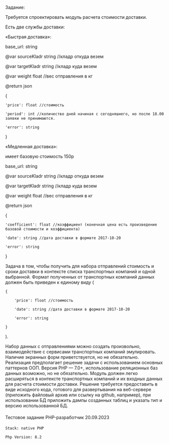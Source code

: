 Задание:

Требуется спроектировать модуль расчета стоимости доставки.

Есть две службы доставки:

«Быстрая доставка»:

base_url: string

@var sourceKladr string //кладр откуда везем

@var targetKladr string //кладр куда везем

@var weight float //вес отправления в кг

@return json

{

    'price': float //стоимость
    
    'period': int //количество дней начиная с сегодняшнего, но после 18.00 заявки не принимаются.
    
    'error': string

}

«Медленная доставка»:

имеет базовую стоимость 150р

base_url: string

@var sourceKladr string //кладр откуда везем

@var targetKladr string //кладр куда везем

@var weight float //вес отправления в кг

@return json

{

    'coefficient': float //коэффициент (конечная цена есть произведение базовой стоимости и коэффициента)
  
    'date': string //дата доставки в формате 2017-10-20
   
    'error': string

}

Задача в том, чтобы получить для набора отправлений стоимость и сроки
доставки в контексте списка транспортных компаний и одной выбранной. Формат
полученных от транспортных компаний данных должен быть приведен к единому
виду (

    {
    
        'price': float //стоимость
        
        'date': string //дата доставки в формате 2017-10-20
       
        'error': string
    
    }

).

Набор данных с отправлениями можно создать произвольно, взаимодействие с
сервисами транспортных компаний эмулировать. Наличие экранных форм
приветствуется, но не обязательно. Реализация предполагает решение задачи с
использованием основных паттернов ООП. Версия PHP — 7.0+, использование
реляционных баз данных возможно, но не обязательно.
Модуль должен легко расширяться в контексте транспортных компаний и их
входных данных для расчета стоимости доставки.
Решение требуется предоставить в виде исходного кода, готового для
развертывания на веб-сервере (приложить файловый архив или ссылку на github,
например), при использовании БД приложить дампы созданных таблиц и указать тип
и версию использованной БД.

####
Тестовое задание PHP-разработчик 20.09.2023
####
```
Stack: native PHP

Php Version: 8.2
```
